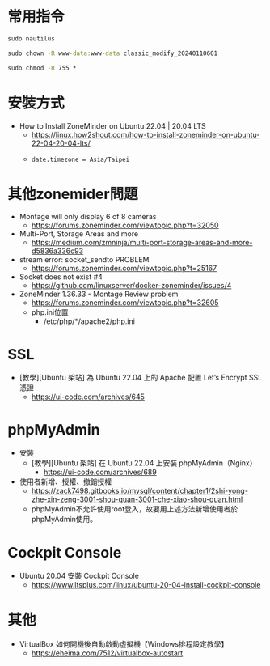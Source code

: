 # 常用指令
```cmd
sudo nautilus
```
```cmd
sudo chown -R www-data:www-data classic_modify_20240110601
```
```cmd
sudo chmod -R 755 *
```

# 安裝方式
- How to Install ZoneMinder on Ubuntu 22.04 | 20.04 LTS
  - <https://linux.how2shout.com/how-to-install-zoneminder-on-ubuntu-22-04-20-04-lts/>
  - ```
    date.timezone = Asia/Taipei
    ```

# 其他zonemider問題
- Montage will only display 6 of 8 cameras
  - <https://forums.zoneminder.com/viewtopic.php?t=32050>
- Multi-Port, Storage Areas and more
  - <https://medium.com/zmninja/multi-port-storage-areas-and-more-d5836a336c93>
- stream error: socket_sendto PROBLEM
  - <https://forums.zoneminder.com/viewtopic.php?t=25167>
- Socket does not exist #4
  - <https://github.com/linuxserver/docker-zoneminder/issues/4>
- ZoneMinder 1.36.33 - Montage Review problem
  - <https://forums.zoneminder.com/viewtopic.php?t=32605>
  - php.ini位置
    - /etc/php/*/apache2/php.ini

# SSL
- [教學][Ubuntu 架站] 為 Ubuntu 22.04 上的 Apache 配置 Let’s Encrypt SSL 憑證
  - <https://ui-code.com/archives/645>

# phpMyAdmin
- 安裝
  - [教學][Ubuntu 架站] 在 Ubuntu 22.04 上安裝 phpMyAdmin（Nginx）
    - <https://ui-code.com/archives/689>
- 使用者新增、授權、撤銷授權
  - <https://zack7498.gitbooks.io/mysql/content/chapter1/2shi-yong-zhe-xin-zeng-3001-shou-quan-3001-che-xiao-shou-quan.html>
  - phpMyAdmin不允許使用root登入，故要用上述方法新增使用者於phpMyAdmin使用。

# Cockpit Console
- Ubuntu 20.04 安裝 Cockpit Console
  - <https://www.ltsplus.com/linux/ubuntu-20-04-install-cockpit-console> 

# 其他
- VirtualBox 如何開機後自動啟動虛擬機【Windows排程設定教學】
  - https://eheima.com/7512/virtualbox-autostart
